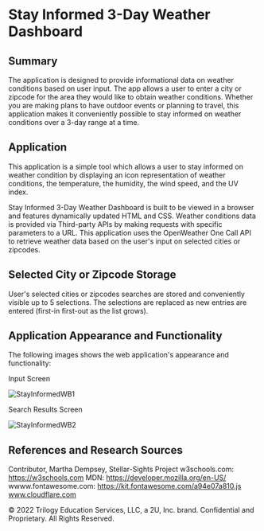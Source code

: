 # Stay Informed 3-Day Weather Dashboard

## Summary

The application is designed to provide informational data on weather conditions based on user input. The app allows a user to enter a city or zipcode for the area they would like to obtain weather conditions. Whether you are making plans to have outdoor events or planning to travel, this application makes it conveniently possible to stay informed on weather conditions over a 3-day range at a time. 

## Application
This application is a simple tool which allows a user to stay informed on weather condition by displaying an icon representation of weather conditions, the temperature, the humidity, the wind speed, and the UV index. 

Stay Informed 3-Day Weather Dashboard is built to be viewed in a browser and features dynamically updated HTML and CSS. Weather conditions data is provided via Third-party APIs by making requests with specific parameters to a URL. This application uses the OpenWeather One Call API to retrieve weather data based on the user's input on selected cities or zipcodes.

## Selected City or Zipcode Storage
User's selected cities or zipcodes searches are stored and conveniently visible up to 5 selections. The selections are replaced as new entries are entered (first-in first-out as the list grows).

## Application Appearance and Functionality

The following images shows the web application's appearance and functionality:

Input Screen

![StayInformedWB1](https://user-images.githubusercontent.com/95545346/159876146-879ad9e1-3325-4f13-bc22-a1768710ef06.PNG)

Search Results Screen

![StayInformedWB2](https://user-images.githubusercontent.com/95545346/159876277-abbc5374-bf11-4e5c-9b76-c1997bc26080.PNG)

## References and Research Sources

Contributor, Martha Dempsey, Stellar-Sights Project 
w3schools.com: https://w3schools.com 
MDN: https://developer.mozilla.org/en-US/
wwww.fontawesome.com: https://kit.fontawesome.com/a94e07a810.js
www.cloudflare.com

© 2022 Trilogy Education Services, LLC, a 2U, Inc. brand. Confidential and Proprietary. All Rights Reserved.
